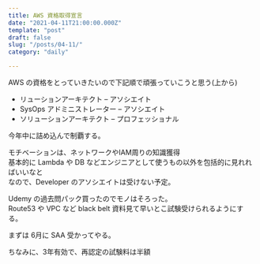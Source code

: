 ```yaml
---
title: AWS 資格取得宣言
date: "2021-04-11T21:00:00.000Z"
template: "post"
draft: false
slug: "/posts/04-11/"
category: "daily"

---
```


AWS の資格をとっていきたいので下記順で頑張っていこうと思う(上から)

- リューションアーキテクト – アソシエイト
- SysOps アドミニストレーター – アソシエイト
- ソリューションアーキテクト – プロフェッショナル

今年中に詰め込んで制覇する。  

モチベーションは、ネットワークやIAM周りの知識獲得  
基本的に Lambda や DB などエンジニアとして使うもの以外を包括的に見れればいいなと  
なので、Developer のアソシエイトは受けない予定。  

Udemy の過去問パック買ったのでモノはそろった。  
Route53 や VPC など black belt 資料見て早いとこ試験受けられるようにする。  

まずは 6月に SAA 受かってやる。

ちなみに、3年有効で、再認定の試験料は半額

